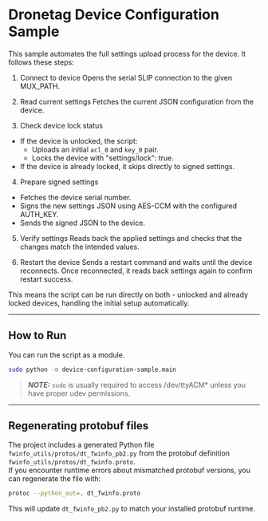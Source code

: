 # Dronetag Device Configuration Sample

This sample automates the full settings upload process for the device. It follows these steps:

1. Connect to device
   Opens the serial SLIP connection to the given MUX_PATH.

2. Read current settings
   Fetches the current JSON configuration from the device.

3. Check device lock status
- If the device is unlocked, the script:
	- Uploads an initial `acl_0` and `key_0` pair.
	- Locks the device with "settings/lock": true.
- If the device is already locked, it skips directly to signed settings.

4. Prepare signed settings
- Fetches the device serial number.
- Signs the new settings JSON using AES-CCM with the configured AUTH_KEY.
- Sends the signed JSON to the device.

5. Verify settings
   Reads back the applied settings and checks that the changes match the intended values.

6. Restart the device
   Sends a restart command and waits until the device reconnects.
   Once reconnected, it reads back settings again to confirm restart success.

This means the script can be run directly on both - unlocked and already locked devices, handling the initial setup automatically.

---

## How to Run

You can run the script as a module.

```bash
sudo python -m device-configuration-sample.main
```

> **_NOTE:_** `sudo` is usually required to access /dev/ttyACM* unless you have proper udev permissions.

---

## Regenerating protobuf files

The project includes a generated Python file `fwinfo_utils/protos/dt_fwinfo_pb2.py` from the protobuf definition `fwinfo_utils/protos/dt_fwinfo.proto`.  
If you encounter runtime errors about mismatched protobuf versions, you can regenerate the file with:

```bash
protoc --python_out=. dt_fwinfo.proto
```
This will update `dt_fwinfo_pb2.py` to match your installed protobuf runtime.